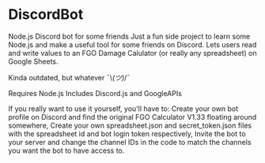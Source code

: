 # DiscordBot
 Node.js Discord bot for some friends
Just a fun side project to learn some Node.js and make a useful tool for some friends on Discord. Lets users read and write values to an FGO Damage Calulator (or really any spreadsheet) on Google Sheets. 

Kinda outdated, but whatever ¯\\_(ツ)_/¯

Requires Node.js
Includes Discord.js and GoogleAPIs

If you really want to use it yourself, you'll have to: 
Create your own bot profile on Discord and find the original FGO Calculator V1.33 floating around somewhere, 
Create your own spreadsheet.json and secret_token.json files with the spreadsheet id and bot login token respectively,
Invite the bot to your server and change the channel IDs in the code to match the channels you want the bot to have access to.